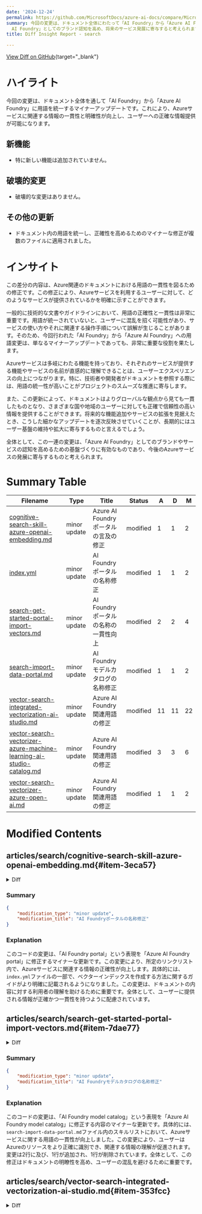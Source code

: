```yaml
---
date: '2024-12-24'
permalink: https://github.com/MicrosoftDocs/azure-ai-docs/compare/MicrosoftDocs:6a825e5...MicrosoftDocs:f98b838
summary: 今回の変更は、ドキュメント全体にわたって「AI Foundry」から「Azure AI Foundry」への用語統一を行ったマイナーアップデートです。これにより、Azureサービスに関する情報の一貫性と明確性が向上し、ユーザーへの正確な情報提供が可能になります。新機能の追加や破壊的変更はなく、ドキュメント内の用語の正確性を高めるための複数のマイナー修正が行われました。この修正は、用語の一致が技術的な文書において重要であり、Azureサービスを利用するユーザーの理解を助けるために有効です。全体として、この変更は「Azure
  AI Foundry」としてのブランド認知を高め、将来のサービス発展に寄与すると考えられます。
title: Diff Insight Report - search

---
```


[View Diff on GitHub](https://github.com/MicrosoftDocs/azure-ai-docs/compare/MicrosoftDocs:6a825e5...MicrosoftDocs:f98b838){target="_blank"}

# ハイライト

今回の変更は、ドキュメント全体を通して「AI Foundry」から「Azure AI Foundry」に用語を統一するマイナーアップデートです。これにより、Azureサービスに関連する情報の一貫性と明確性が向上し、ユーザーへの正確な情報提供が可能になります。

## 新機能
- 特に新しい機能は追加されていません。

## 破壊的変更
- 破壊的な変更はありません。

## その他の更新
- ドキュメント内の用語を統一し、正確性を高めるためのマイナーな修正が複数のファイルに適用されました。

# インサイト

この差分の内容は、Azure関連のドキュメントにおける用語の一貫性を図るための修正です。この修正により、Azureサービスを利用するユーザーに対して、どのようなサービスが提供されているかを明確に示すことができます。

一般的に技術的な文書やガイドラインにおいて、用語の正確性と一貫性は非常に重要です。用語が統一されていないと、ユーザーに混乱を招く可能性があり、サービスの使い方やそれに関連する操作手順について誤解が生じることがあります。そのため、今回行われた「AI Foundry」から「Azure AI Foundry」への用語変更は、単なるマイナーアップデートであっても、非常に重要な役割を果たします。

Azureサービスは多岐にわたる機能を持っており、それぞれのサービスが提供する機能やサービスの名前が直感的に理解できることは、ユーザーエクスペリエンスの向上につながります。特に、技術者や開発者がドキュメントを参照する際には、用語の統一性が高いことがプロジェクトのスムーズな推進に寄与します。

また、この更新によって、ドキュメントはよりグローバルな観点から見ても一貫したものとなり、さまざまな国や地域のユーザーに対しても正確で信頼性の高い情報を提供することができます。将来的な機能追加やサービスの拡張を見据えたとき、こうした細かなアップデートを逐次反映させていくことが、長期的にはユーザー基盤の維持や拡大に寄与するものと言えるでしょう。

全体として、この一連の変更は、「Azure AI Foundry」としてのブランドやサービスの認知を高めるための基盤づくりに有効なものであり、今後のAzureサービスの発展に寄与するものと考えられます。

# Summary Table
|  Filename  | Type |    Title    | Status | A  | D  | M  |
|------------|------|-------------|--------|----|----|----|
| [cognitive-search-skill-azure-openai-embedding.md](#item-3eca57) | minor update | Azure AI Foundryポータルの言及の修正 | modified | 1 | 1 | 2 | 
| [index.yml](#item-c67121) | minor update | AI Foundryポータルの名称修正 | modified | 1 | 1 | 2 | 
| [search-get-started-portal-import-vectors.md](#item-7dae77) | minor update | AI Foundryポータルの名称の一貫性向上 | modified | 2 | 2 | 4 | 
| [search-import-data-portal.md](#item-b804d1) | minor update | AI Foundryモデルカタログの名称修正 | modified | 1 | 1 | 2 | 
| [vector-search-integrated-vectorization-ai-studio.md](#item-353fcc) | minor update | Azure AI Foundry関連用語の修正 | modified | 11 | 11 | 22 | 
| [vector-search-vectorizer-azure-machine-learning-ai-studio-catalog.md](#item-ebe7a3) | minor update | Azure AI Foundry関連用語の修正 | modified | 3 | 3 | 6 | 
| [vector-search-vectorizer-azure-open-ai.md](#item-e75cee) | minor update | Azure AI Foundry関連用語の修正 | modified | 1 | 1 | 2 | 


# Modified Contents
## articles/search/cognitive-search-skill-azure-openai-embedding.md{#item-3eca57}

<details>
<summary>Diff</summary>
````diff
@@ -20,7 +20,7 @@ The **Azure OpenAI Embedding** skill connects to a deployed embedding model on y
 
 Your Azure OpenAI Service must have an associated [custom subdomain](/azure/ai-services/cognitive-services-custom-subdomains). If the service was created through the Azure portal, this subdomain is automatically generated as part of your service setup. Ensure that your service includes a custom subdomain before using it with the Azure AI Search integration.
 
-Azure OpenAI Service resources (with access to embedding models) that were created in AI Foundry portal aren't supported. Only the Azure OpenAI Service resources created in the Azure portal are compatible with the **Azure OpenAI Embedding** skill integration.
+Azure OpenAI Service resources (with access to embedding models) that were created in Azure AI Foundry portal aren't supported. Only the Azure OpenAI Service resources created in the Azure portal are compatible with the **Azure OpenAI Embedding** skill integration.
 
 The [Import and vectorize data wizard](search-get-started-portal-import-vectors.md) in the Azure portal uses the **Azure OpenAI Embedding** skill to vectorize content. You can run the wizard and review the generated skillset to see how the wizard builds the skill for embedding models. 
 
````
</details>

### Summary

```json
{
    "modification_type": "minor update",
    "modification_title": "Azure AI Foundryポータルの言及の修正"
}
```

### Explanation
このコードの変更は、ドキュメント内の「Azure AI Foundry ポータル」への言及を修正するマイナーな更新です。具体的には、文中の表現を微調整し、「AI Foundry portal」という表記を「Azure AI Foundry portal」に変更したことで、読者に対してより明確な情報を提供しています。この変更は、全体の意味を変更するものではなく、正確性を改善するためのものです。ファイルは「cognitive-search-skill-azure-openai-embedding.md」であり、2つの行が変更され、1行が追加され、1行が削除されています。変更の影響は軽微ですが、正確な情報の提供は重要です。

## articles/search/index.yml{#item-c67121}

<details>
<summary>Diff</summary>
````diff
@@ -67,7 +67,7 @@ landingContent:
     linkLists:
       - linkListType: how-to-guide
         links:
-          - text: Create a vector index in AI Foundry portal
+          - text: Create a vector index in Azure AI Foundry portal
             url: /azure/ai-studio/how-to/index-add
           - text: Chat with your data using Azure OpenAI
             url: /azure/ai-services/openai/use-your-data-quickstart
````
</details>

### Summary

```json
{
    "modification_type": "minor update",
    "modification_title": "AI Foundryポータルの名称修正"
}
```

### Explanation
このコードの変更は、「AI Foundry portal」という表現を「Azure AI Foundry portal」に修正するマイナーな更新です。この変更により、所定のリンクリスト内で、Azureサービスに関連する情報の正確性が向上します。具体的には、`index.yml`ファイルの一部で、ベクターインデックスを作成する方法に関するガイドがより明確に記載されるようになりました。この変更は、ドキュメントの内容に対する利用者の理解を助けるために重要です。全体として、ユーザーに提供される情報が正確かつ一貫性を持つように配慮されています。

## articles/search/search-get-started-portal-import-vectors.md{#item-7dae77}

<details>
<summary>Diff</summary>
````diff
@@ -52,7 +52,7 @@ Use an embedding model on an Azure AI platform in the [same region as Azure AI S
 
 If you use the Azure OpenAI Service, the endpoint must have an associated [custom subdomain](/azure/ai-services/cognitive-services-custom-subdomains). A custom subdomain is an endpoint that includes a unique name (for example, `https://hereismyuniquename.cognitiveservices.azure.com`). If the service was created through the Azure portal, this subdomain is automatically generated as part of your service setup. Ensure that your service includes a custom subdomain before using it with the Azure AI Search integration.
 
-Azure OpenAI Service resources (with access to embedding models) that were created in AI Foundry portal aren't supported. Only the Azure OpenAI Service resources created in the Azure portal are compatible with the **Azure OpenAI Embedding** skill integration.
+Azure OpenAI Service resources (with access to embedding models) that were created in Azure AI Foundry portal aren't supported. Only the Azure OpenAI Service resources created in the Azure portal are compatible with the **Azure OpenAI Embedding** skill integration.
 
 ### Public endpoint requirements
 
@@ -323,7 +323,7 @@ Chunking is built in and nonconfigurable. The effective settings are:
 
    + For Azure OpenAI, choose an existing deployment of text-embedding-ada-002, text-embedding-3-large, or text-embedding-3-small.
 
-   + For AI Foundry catalog, choose an existing deployment of an Azure or Cohere embedding model.
+   + For Azure AI Foundry catalog, choose an existing deployment of an Azure or Cohere embedding model.
 
    + For AI Vision multimodal embeddings, select the account.
 
````
</details>

### Summary

```json
{
    "modification_type": "minor update",
    "modification_title": "AI Foundryポータルの名称の一貫性向上"
}
```

### Explanation
このコードの変更は、「AI Foundry portal」および「AI Foundry catalog」という表現を「Azure AI Foundry portal」および「Azure AI Foundry catalog」に修正することによって、一貫性を持たせるマイナーな更新です。具体的には、`search-get-started-portal-import-vectors.md`ファイルの中で、Azureサービスに関連した言及がより明確になりました。この変更により、利用者がそれぞれのサービスを識別しやすくなり、正確な情報提供が実現します。また、他の部分では文体や用語の整合性が保たれることで、全体の読解性が向上しています。変更行は合計で4行で、2行が追加され、2行が削除されています。

## articles/search/search-import-data-portal.md{#item-b804d1}

<details>
<summary>Diff</summary>
````diff
@@ -72,7 +72,7 @@ Here are some points to keep in mind about the skills in the following list:
 |------|--------------------|----------------------------------|
 | [AI Vision multimodal](cognitive-search-skill-vision-vectorize.md)  | ❌ | ✅ |
 | [Azure OpenAI embedding](cognitive-search-skill-azure-openai-embedding.md)  | ❌ | ✅ |
-| [Azure Machine Learning (AI Foundry model catalog)](cognitive-search-aml-skill.md)  | ❌ | ✅ |
+| [Azure Machine Learning (Azure AI Foundry model catalog)](cognitive-search-aml-skill.md)  | ❌ | ✅ |
 | [Document layout](cognitive-search-skill-document-intelligence-layout.md)  | ❌ | ✅ |
 | [Entity recognition](cognitive-search-skill-entity-recognition-v3.md)  | ✅ | ❌ |
 | [Image analysis (applies to blobs, default parsing, whole file indexing](cognitive-search-skill-image-analysis.md)  | ✅ | ❌ |
````
</details>

### Summary

```json
{
    "modification_type": "minor update",
    "modification_title": "AI Foundryモデルカタログの名称修正"
}
```

### Explanation
このコードの変更は、「AI Foundry model catalog」という表現を「Azure AI Foundry model catalog」に修正する内容のマイナーな更新です。具体的には、`search-import-data-portal.md`ファイル内のスキルリストにおいて、Azureサービスに関する用語の一貫性が向上しました。この変更により、ユーザーはAzureのリソースをより正確に識別でき、関連する情報の理解が促進されます。変更は2行に及び、1行が追加され、1行が削除されています。全体として、この修正はドキュメントの明瞭性を高め、ユーザーの混乱を避けるために重要です。

## articles/search/vector-search-integrated-vectorization-ai-studio.md{#item-353fcc}

<details>
<summary>Diff</summary>
````diff
@@ -1,7 +1,7 @@
 ---
 title: Integrated vectorization with models from Azure AI Foundry
 titleSuffix: Azure AI Search
-description: Learn  how to vectorize content during indexing on Azure AI Search with an AI Foundry model.
+description: Learn  how to vectorize content during indexing on Azure AI Search with an Azure AI Foundry model.
 author: gmndrg
 ms.author: gimondra
 ms.service: azure-ai-search
@@ -20,7 +20,7 @@ In this article, learn how to access the embedding models in the [Azure AI Found
 
 The workflow includes model deployment steps. The model catalog includes embedding models from Microsoft and other companies. Deploying a model is billable per the billing structure of each provider. 
 
-After the model is deployed, you can use it for [integrated vectorization](vector-search-integrated-vectorization.md) during indexing, or with the [AI Foundry vectorizer](vector-search-vectorizer-azure-machine-learning-ai-studio-catalog.md) for queries.
+After the model is deployed, you can use it for [integrated vectorization](vector-search-integrated-vectorization.md) during indexing, or with the [Azure AI Foundry vectorizer](vector-search-vectorizer-azure-machine-learning-ai-studio-catalog.md) for queries.
 
 > [!TIP]
 > Use the [**Import and vectorize data**](search-get-started-portal-import-vectors.md) wizard to generate a skillset that includes an AML skill for deployed embedding models on Azure AI Foundry. AML skill definition for inputs, outputs, and mappings are generated by the wizard, which gives you an easy way to test a model before writing any code.
@@ -65,7 +65,7 @@ For image embeddings:
 
     Optionally, you can change your endpoint to use **Token authentication** instead of **Key authentication**. If you enable token authentication, you only need to copy the URI and model name,  but make a note of which region the model is deployed to.
 
-    :::image type="content" source="media\vector-search-integrated-vectorization-ai-studio\ai-studio-fields-to-copy.png" lightbox="media\vector-search-integrated-vectorization-ai-studio\ai-studio-fields-to-copy.png" alt-text="Screenshot of a deployed endpoint in AI Foundry portal highlighting the fields to copy and save for later.":::
+    :::image type="content" source="media\vector-search-integrated-vectorization-ai-studio\ai-studio-fields-to-copy.png" lightbox="media\vector-search-integrated-vectorization-ai-studio\ai-studio-fields-to-copy.png" alt-text="Screenshot of a deployed endpoint in Azure AI Foundry portal highlighting the fields to copy and save for later.":::
 
 1. You can now configure a search index and indexer to use the deployed model. 
 
@@ -81,7 +81,7 @@ This section describes the AML skill definition and index mappings. It includes
 
 <!-- ### [**Text Input for "Inference" API**](#tab/inference-text)
 
-This AML skill payload works with the following models from AI Foundry:
+This AML skill payload works with the following models from Azure AI Foundry:
 
 + Cohere-embed-v3-english
 + Cohere-embed-v3-multilingual
@@ -126,7 +126,7 @@ The URI and key are generated when you deploy the model from the catalog. For mo
 
 ### [**Facebook embedding models**](#tab/inference-image)
 
-This AML skill payload works with the following image embedding models from AI Foundry:
+This AML skill payload works with the following image embedding models from Azure AI Foundry:
 
 + Facebook-DinoV2-Image-Embeddings-ViT-Base
 + Facebook-DinoV2-Image-Embeddings-ViT-Giant
@@ -172,14 +172,14 @@ The URI and key are generated when you deploy the model from the catalog. For mo
 
 ### [**Cohere embedding models**](#tab/cohere)
 
-This AML skill payload works with the following text embedding models from AI Foundry:
+This AML skill payload works with the following text embedding models from Azure AI Foundry:
 
 + Cohere-embed-v3-english
 + Cohere-embed-v3-multilingual
 
 It assumes that you're chunking your content using the Text Split skill and therefore your text to be vectorized is in the `/document/pages/*` path. If your text comes from a different path, update all references to the `/document/pages/*` path accordingly.
 
-You must add the `/v1/embed` path onto the end of the URL that you copied from your AI Foundry deployment. You might also change the values for the `input_type`, `truncate` and `embedding_types` inputs to better fit your use case. For more information on the available options, review the [Cohere Embed API reference](/azure/ai-studio/how-to/deploy-models-cohere-embed).
+You must add the `/v1/embed` path onto the end of the URL that you copied from your Azure AI Foundry deployment. You might also change the values for the `input_type`, `truncate` and `embedding_types` inputs to better fit your use case. For more information on the available options, review the [Cohere Embed API reference](/azure/ai-studio/how-to/deploy-models-cohere-embed).
 
 The URI and key are generated when you deploy the model from the catalog. For more information about these values, see [How to deploy Cohere Embed models with Azure AI Foundry](/azure/ai-studio/how-to/deploy-models-cohere-embed).
 
@@ -243,11 +243,11 @@ If you selected a different `embedding_types` in your skill definition that you
 
 ---
 
-## Sample AI Foundry vectorizer payload
+## Sample Azure AI Foundry vectorizer payload
 
-The [AI Foundry vectorizer](vector-search-vectorizer-azure-machine-learning-ai-studio-catalog.md), unlike the AML skill, is tailored to work only with those embedding models that are deployable via the AI Foundry model catalog. The main difference is that you don't have to worry about the request and response payload, but you do have to provide the `modelName`, which corresponds to the "Model ID" that you copied after deploying the model in AI Foundry portal. 
+The [Azure AI Foundry vectorizer](vector-search-vectorizer-azure-machine-learning-ai-studio-catalog.md), unlike the AML skill, is tailored to work only with those embedding models that are deployable via the Azure AI Foundry model catalog. The main difference is that you don't have to worry about the request and response payload, but you do have to provide the `modelName`, which corresponds to the "Model ID" that you copied after deploying the model in Azure AI Foundry portal. 
 
-Here's a sample payload of how you would configure the vectorizer on your index definition given the properties copied from AI Foundry.
+Here's a sample payload of how you would configure the vectorizer on your index definition given the properties copied from Azure AI Foundry.
 
 For Cohere models, you should NOT add the `/v1/embed` path to the end of your URL like you did with the skill.
 
@@ -267,7 +267,7 @@ For Cohere models, you should NOT add the `/v1/embed` path to the end of your UR
 
 ## Connect using token authentication
 
-If you can't use key-based authentication, you can instead configure the AML skill and AI Foundry vectorizer connection for [token authentication](../machine-learning/how-to-authenticate-online-endpoint.md) via role-based access control on Azure. The search service must have a [system or user-assigned managed identity](search-howto-managed-identities-data-sources.md), and the identity must have Owner or Contributor permissions for your AML project workspace. You can then remove the key field from your skill and vectorizer definition, replacing it with the resourceId field. If your AML project and search service are in different regions, also provide the region field.
+If you can't use key-based authentication, you can instead configure the AML skill and Azure AI Foundry vectorizer connection for [token authentication](../machine-learning/how-to-authenticate-online-endpoint.md) via role-based access control on Azure. The search service must have a [system or user-assigned managed identity](search-howto-managed-identities-data-sources.md), and the identity must have Owner or Contributor permissions for your AML project workspace. You can then remove the key field from your skill and vectorizer definition, replacing it with the resourceId field. If your AML project and search service are in different regions, also provide the region field.
 
 ```json
 "uri": "<YOUR_URL_HERE>",
````
</details>

### Summary

```json
{
    "modification_type": "minor update",
    "modification_title": "Azure AI Foundry関連用語の修正"
}
```

### Explanation
このコードの変更は、「AI Foundry」という表現を「Azure AI Foundry」に統一するためのマイナーな更新です。具体的には、`vector-search-integrated-vectorization-ai-studio.md`ファイル内で、Azureサービスに関する用語をより明確にするための修正が行われました。この変更により、ユーザーがAzureのリソースを誤解なく理解できるようになり、関連する情報の認識も向上します。変更は合計で22行に及び、11行が追加され、11行が削除されています。この更新によって、ドキュメントの全体的な一貫性と明瞭性が増し、使用者にとっての利便性が向上しています。

## articles/search/vector-search-vectorizer-azure-machine-learning-ai-studio-catalog.md{#item-ebe7a3}

<details>
<summary>Diff</summary>
````diff
@@ -27,7 +27,7 @@ Parameters are case-sensitive. Which parameters you choose to use depends on wha
 | Parameter name | Description |
 |--------------------|-------------|
 | `uri` | (Required) The [URI of the AML online endpoint](../machine-learning/how-to-authenticate-online-endpoint.md) to which the _JSON_ payload is sent. Only the **https** URI scheme is allowed. |
-| `modelName` | (Required) The model ID from the AI Foundry model catalog that is deployed at the provided endpoint. Supported models are: <ul><li>Facebook-DinoV2-Image-Embeddings-ViT-Base </li><li>Facebook-DinoV2-Image-Embeddings-ViT-Giant </li><li>Cohere-embed-v3-english </li><li>Cohere-embed-v3-multilingual</ul> |
+| `modelName` | (Required) The model ID from the Azure AI Foundry model catalog that is deployed at the provided endpoint. Supported models are: <ul><li>Facebook-DinoV2-Image-Embeddings-ViT-Base </li><li>Facebook-DinoV2-Image-Embeddings-ViT-Giant </li><li>Cohere-embed-v3-english </li><li>Cohere-embed-v3-multilingual</ul> |
 | `key` | (Required for [key authentication](#WhatParametersToUse)) The [key for the AML online endpoint](../machine-learning/how-to-authenticate-online-endpoint.md). |
 | `resourceId` | (Required for [token authentication](#WhatParametersToUse)). The Azure Resource Manager resource ID of the AML online endpoint. It should be in the format subscriptions/{guid}/resourceGroups/{resource-group-name}/Microsoft.MachineLearningServices/workspaces/{workspace-name}/onlineendpoints/{endpoint_name}. |
 | `region` | (Optional for [token authentication](#WhatParametersToUse)). The [region](https://azure.microsoft.com/global-infrastructure/regions/) the AML online endpoint is deployed in. Needed if the region is different from the region of the search service. |
@@ -47,7 +47,7 @@ Which authentication parameters are required depends on what authentication your
 
 ## Supported vector query types
 
-Which vector query types are supported by the AI Foundry model catalog vectorizer depends on the `modelName` that is configured.
+Which vector query types are supported by the Azure AI Foundry model catalog vectorizer depends on the `modelName` that is configured.
 
 | Embedding model | Supports `text` query | Supports `imageUrl` query | Supports `imageBinary` query |
 |--------------------|-------------|-------------|-------------|
@@ -58,7 +58,7 @@ Which vector query types are supported by the AI Foundry model catalog vectorize
 
 ## Expected field dimensions
 
-The expected field dimensions for a field configured with an AI Foundry model catalog vectorizer depend on the `modelName` that is configured.
+The expected field dimensions for a field configured with an Azure AI Foundry model catalog vectorizer depend on the `modelName` that is configured.
 
 | `modelName` | Expected dimensions |
 |--------------------|-------------|
````
</details>

### Summary

```json
{
    "modification_type": "minor update",
    "modification_title": "Azure AI Foundry関連用語の修正"
}
```

### Explanation
この変更は、`vector-search-vectorizer-azure-machine-learning-ai-studio-catalog.md`ファイル内の用語を「AI Foundry」から「Azure AI Foundry」に統一するためのマイナーな更新です。具体的には、モデルのIDに関連する説明とベクトルクエリタイプ、期待されるフィールド寸法のセクションで用語の修正が行われました。これにより、Azureに関連するリソースの一貫性が向上し、ユーザーに対して正確な情報を提供することが目的です。変更により6行が修正され、合計で3行が追加され、3行が削除されています。この更新は、ドキュメントがより明確で理解しやすくなることを意図しています。

## articles/search/vector-search-vectorizer-azure-open-ai.md{#item-e75cee}

<details>
<summary>Diff</summary>
````diff
@@ -29,7 +29,7 @@ Vectorizers are used at query time, but specified in index definitions, and refe
 
 Your Azure OpenAI Service must have an associated [custom subdomain](/azure/ai-services/cognitive-services-custom-subdomains). If the service was created through the Azure portal, this subdomain is automatically generated as part of your service setup. Ensure that your service includes a custom subdomain before using it with the Azure AI Search integration.
 
-Azure OpenAI Service resources (with access to embedding models) that were created in AI Foundry portal aren't supported. Only the Azure OpenAI Service resources created in the Azure portal are compatible with the **Azure OpenAI Embedding** skill integration. 
+Azure OpenAI Service resources (with access to embedding models) that were created in Azure AI Foundry portal aren't supported. Only the Azure OpenAI Service resources created in the Azure portal are compatible with the **Azure OpenAI Embedding** skill integration. 
 
 ## Vectorizer parameters
 
````
</details>

### Summary

```json
{
    "modification_type": "minor update",
    "modification_title": "Azure AI Foundry関連用語の修正"
}
```

### Explanation
このコードの変更は、`vector-search-vectorizer-azure-open-ai.md`ファイルにおいて、用語の統一を目的としたマイナーな更新です。この更新では、「AI Foundry portal」という表現が「Azure AI Foundry portal」に修正され、Azure AIサービス関連の情報がより明確になりました。この修正は、正確な情報提供のために重要であり、ユーザーがリソースを正しく理解できるようにするために行われました。変更は合計で2行で、1行が追加され、1行が削除されています。この更新により、関連する用語の一貫性が保たれ、ドキュメント全体の明瞭性が向上しています。


